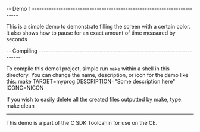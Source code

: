 -- Demo 1 ------------------------------------------------------------------------

This is a simple demo to demonstrate filling the screen with a certain color.
It also shows how to pause for an exact amount of time measured by seconds

-- Compiling ----------------------------------------------------------------------

To compile this demo1 project, simple run `make` within a shell in
this directory. You can change the name, description,
or icon for the demo like this:
    make TARGET=myprog DESCRIPTION="Some description here" ICONC=NICON

If you wish to easily delete all the created files outputted by make, type:
    make clean

----------------------------------------------------------------------------------

This demo is a part of the C SDK Toolcahin for use on the CE.